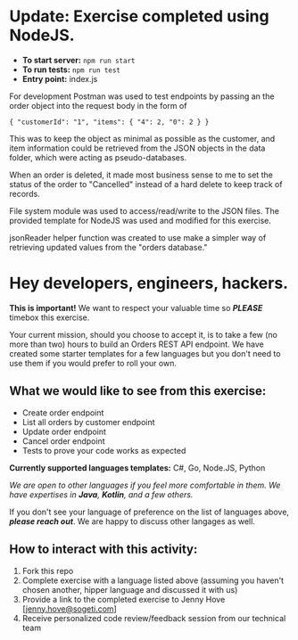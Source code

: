# Update: Exercise completed using NodeJS.
* **To start server:** `npm run start`
* **To run tests:** `npm run test`
* **Entry point:** index.js

For development Postman was used to test endpoints by passing an the order object into the request body in the form of

`
{
    "customerId": "1",
    "items": {
        "4": 2,
        "0": 2
    }
}
`

This was to keep the object as minimal as possible as the customer, and item information could be retrieved from the JSON objects in the data folder, which were acting as pseudo-databases.

When an order is deleted, it made most business sense to me to set the status of the order to "Cancelled" instead of a hard delete to keep track of records.

File system module was used to access/read/write to the JSON files. The provided template for NodeJS was used and modified for this exercise.

jsonReader helper function was created to use make a simpler way of retrieving updated values from the "orders database."

# Hey developers, engineers, hackers. 
**This is important!** We want to respect your valuable time so **_PLEASE_** timebox this exercise.

Your current mission, should you choose to accept it, is to take a few (no more than two) hours to build an Orders REST API endpoint. We have created some starter templates for a few languages but you don't need to use them if you would prefer to roll your own.

## What we would like to see from this exercise:
* Create order endpoint
* List all orders by customer endpoint
* Update order endpoint
* Cancel order endpoint
* Tests to prove your code works as expected

**Currently supported languages templates:** C#, Go, Node.JS, Python

_We are open to other languages if you feel more comfortable in them. We have expertises in **Java**, **Kotlin**, and a few others._

If you don't see your language of preference on the list of languages above, **_please reach out_**. We are happy to discuss other langages as well.

## How to interact with this activity:
1. Fork this repo
2. Complete exercise with a language listed above (assuming you haven't chosen another, hipper language and discussed it with us)
3. Provide a link to the completed exercise to Jenny Hove [jenny.hove@sogeti.com]
4. Receive personalized code review/feedback session from our technical team



